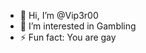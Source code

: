 - 👋 Hi, I’m @Vip3r00
- 👀 I’m interested in Gambling
- ⚡ Fun fact: You are gay

<!---
Vip3r00/Vip3r00 is a ✨ special ✨ repository because its `README.md` (this file) appears on your GitHub profile.
You can click the Preview link to take a look at your changes.
--->
